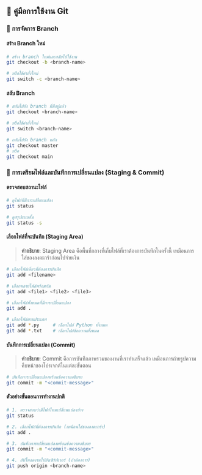 ## 📝 คู่มือการใช้งาน Git

### 🌿 การจัดการ Branch

#### สร้าง Branch ใหม่
```bash
# สร้าง branch ใหม่และสลับไปใช้งาน
git checkout -b <branch-name>

# หรือใช้คำสั่งใหม่
git switch -c <branch-name>
```

#### สลับ Branch
```bash
# สลับไปยัง branch ที่มีอยู่แล้ว
git checkout <branch-name>

# หรือใช้คำสั่งใหม่
git switch <branch-name>

# กลับไปยัง branch หลัก
git checkout master
# หรือ
git checkout main
```

### 💾 การเตรียมไฟล์และบันทึกการเปลี่ยนแปลง (Staging & Commit)

#### ตรวจสอบสถานะไฟล์
```bash
# ดูไฟล์ที่มีการเปลี่ยนแปลง
git status

# ดูสรุปแบบสั้น
git status -s
```

#### เลือกไฟล์ที่จะบันทึก (Staging Area)
> **คำอธิบาย**: Staging Area คือพื้นที่กลางที่เก็บไฟล์ที่เราต้องการบันทึกในครั้งนี้ เหมือนการใส่ของลงตะกร้าก่อนไปจ่ายเงิน
```bash
# เลือกไฟล์เดี่ยวที่ต้องการบันทึก
git add <filename>

# เลือกหลายไฟล์พร้อมกัน
git add <file1> <file2> <file3>

# เลือกไฟล์ทั้งหมดที่มีการเปลี่ยนแปลง
git add .

# เลือกไฟล์ตามประเภท
git add *.py     # เลือกไฟล์ Python ทั้งหมด
git add *.txt    # เลือกไฟล์ข้อความทั้งหมด
```

#### บันทึกการเปลี่ยนแปลง (Commit)
> **คำอธิบาย**: Commit คือการบันทึกภาพรวมของงานที่เราทำเสร็จแล้ว เหมือนการถ่ายรูปความคืบหน้าของโปรเจกต์ในแต่ละขั้นตอน

```bash
# บันทึกการเปลี่ยนแปลงพร้อมข้อความอธิบาย
git commit -m "<commit-message>"
```

#### ตัวอย่างขั้นตอนการทำงานปกติ
```bash
# 1. ตรวจสอบว่ามีไฟล์ไหนเปลี่ยนแปลงบ้าง
git status

# 2. เลือกไฟล์ที่ต้องการบันทึก (เหมือนใส่ของลงตะกร้า)
git add .

# 3. บันทึกการเปลี่ยนแปลงพร้อมข้อความอธิบาย
git commit -m "<commit-message>"

# 4. อัปโหลดงานไปยังเซิร์ฟเวอร์ (ถ้าต้องการ)
git push origin <branch-name>
```
